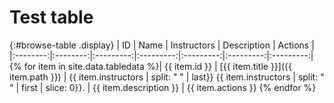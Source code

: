 # Test table

{:#browse-table .display}
| ID | Name | Instructors | Description | Actions |
|:--------:|:--------:|:---------:|:---------:|:---------:|:---------:|:---------:|
{% for item in site.data.tabledata %}| {{ item.id }} | [{{ item.title }}]({{ item.path }}) | {{ item.instructors | split: " " | last}} {{ item.instructors | split: " " | first | slice: 0}}. | {{ item.description }} | {{ item.actions }}
{% endfor %}

<script>
$(document).ready(function() {
var table = $('#browse-table').DataTable({
  "dom": '<"search"f><"top"il>rt<"bottom"Bp><"clear">',
  language: { search: '', searchPlaceholder: "Search project..." },
  buttons: [
        'copy', 'excel', 'pdf'
  ],
  "columnDefs": [ 
     { "targets": 4, "visible": false }
  ],
  "order": [[ 0, "desc" ]]
  });
$('#browse-table-searchbar').keyup(function () {
  table.search( this.value ).draw();
  });
  hu = window.location.search.substring(1);
  searchfor = gy[i].split("=");
  if( searchfor[0]=="search" ) {
      alert( searchfor[1] );
  }
});

window.onload = function() {
function querySt(ji) {
 hu = window.location.search.substring(1); 
 gy = hu.split("&");
 for (i=0;i<gy.length;i++) { 
    ft = gy[i].split("="); 
    if (ft[0] == ji) { 
        return ft[1]; 
    } 
 } 
} 
var fieldName = querySt("fieldName");
if( fieldName==null){ 
 } else { 
    document.getElementById('browse-table').search( fieldName ).draw(); 
 } 
}
</script>
